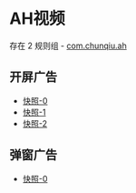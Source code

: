 # AH视频

存在 2 规则组 - [com.chunqiu.ah](/src/apps/com.chunqiu.ah.ts)

## 开屏广告

- [快照-0](https://i.gkd.li/import/import/13264387)
- [快照-1](https://i.gkd.li/import/import/13264381)
- [快照-2](https://i.gkd.li/import/import/13264377)

## 弹窗广告

- [快照-0](https://i.gkd.li/import/import/13264383)
